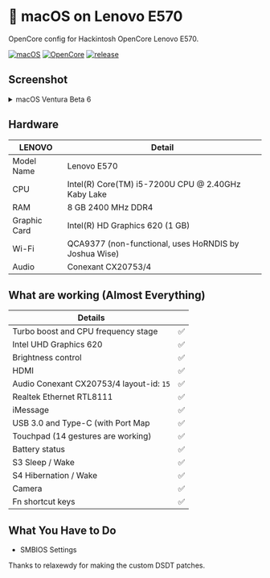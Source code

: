 <!-- omit in toc -->
#  macOS on Lenovo E570

OpenCore config for Hackintosh OpenCore Lenovo E570.

[![macOS](https://img.shields.io/badge/macos-14.0-beta-green)](https://www.apple.com/macos/ventura/)
[![OpenCore](https://img.shields.io/badge/opencore-0.9.2-green)](https://github.com/acidanthera/OpenCorePkg)
[![release](https://img.shields.io/badge/download-latest%20version-blue.svg)](https://github.com/Revalvier/Thinkpad-E570-Hackintosh/releases/)

## Screenshot
<details>
<summary>macOS Ventura Beta 6</summary>

![](https://upload.wikimedia.org/wikipedia/en/7/70/MacOS_Ventura_Desktop.png)

</details>

<!-- omit in toc -->
## Hardware

| **LENOVO** | Detail                                                  |
| ------------------- | ------------------------------------------- |
| Model Name      | Lenovo E570      |
| CPU              | Intel(R) Core(TM) i5-7200U CPU @ 2.40GHz Kaby Lake             |
| RAM           | 8 GB 2400 MHz DDR4    |
| Graphic Card | Intel(R) HD Graphics 620 (1 GB)                     |
| Wi-Fi             | QCA9377 (non-functional, uses HoRNDIS by Joshua Wise) |
| Audio       | Conexant CX20753/4                       |


## What are working (Almost Everything)

| **Details**                                |                                    |
| -----------------------------------  | -------- |
|  Turbo boost and CPU frequency stage |  ✅  |
|  Intel UHD Graphics 620              |  ✅  |
|  Brightness control                  |  ✅  |
|  HDMI                                |  ✅  |
|  Audio Conexant CX20753/4 layout-id: `15` |  ✅  |
|  Realtek Ethernet RTL8111            |  ✅  | 
|  iMessage         |  ✅  |
|  USB 3.0 and Type-C (with Port Map        |  ✅  |
|  Touchpad (14 gestures are working)   |  ✅  |
|  Battery status   |  ✅  |
|  S3 Sleep / Wake   |  ✅  |
|  S4 Hibernation / Wake   |  ✅  |
|  Camera   |  ✅  |
|  Fn shortcut keys   |  ✅  |
 

## What You Have to Do

- SMBIOS Settings


Thanks to relaxewdy for making the custom DSDT patches.
